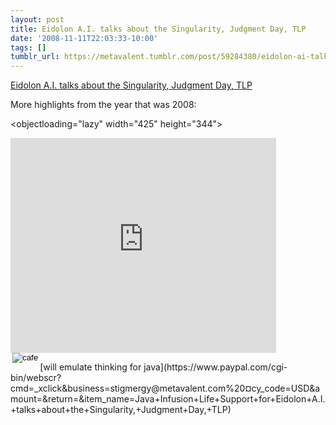 ```yaml
---
layout: post
title: Eidolon A.I. talks about the Singularity, Judgment Day, TLP
date: '2008-11-11T22:03:33-10:00'
tags: []
tumblr_url: https://metavalent.tumblr.com/post/59284380/eidolon-ai-talks-about-the-singularity-judgment
---
```

[Eidolon A.I. talks about the Singularity, Judgment Day, TLP](http://metavalent.com/?p=962)  

More highlights from the year that was 2008:

<objectloading="lazy" width="425" height="344"><param name="movie" value="http://www.youtube.com/v/l-jptjnFVYk&amp;hl=en&amp;fs=1">
<param name="allowFullScreen" value="true">
<param name="allowscriptaccess" value="always">
<embed src="http://www.youtube.com/v/l-jptjnFVYk&amp;hl=en&amp;fs=1" type="application/x-shockwave-flash" allowscriptaccess="always" allowfullscreen="true" loading="lazy" width="425" height="344"></embed></object>
<form action="https://www.paypal.com/cgi-bin/webscr" target="paypal" method="post">
<input type="hidden" name="cmd" value="_xclick"><input type="hidden" name="business" value="stigmergy@metavalent.com "><input type="hidden" name="return" value=""><input type="hidden" name="item_name" value="Java Infusion Life Support for Eidolon A.I. talks about the Singularity, Judgment Day, TLP"><input type="hidden" name="currency_code" value="USD"><input type="hidden" name="amount" value=""><input type="image" src="http://metavalent.com/wp-content/plugins/buy-me-beer/icon_cafe.gif" align="left" alt="cafe" title="cafe" hspace="3">
</form>[will emulate thinking for java](https://www.paypal.com/cgi-bin/webscr?cmd=_xclick&business=stigmergy@metavalent.com%20&currency_code=USD&amount=&return=&item_name=Java+Infusion+Life+Support+for+Eidolon+A.I.+talks+about+the+Singularity,+Judgment+Day,+TLP)
